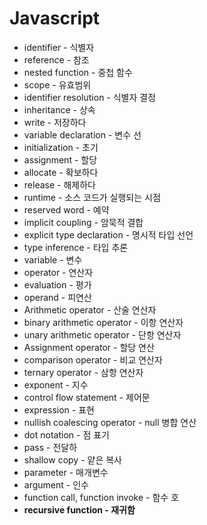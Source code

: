 # Javascript

* identifier - 식별자
* reference - 참조
* nested function - 중첩 함수
* scope - 유효범위
* identifier resolution - 식별자 결정
* inheritance - 상속
* write - 저장하다
* variable declaration - 변수 선
* initialization - 초기
* assignment - 할당
* allocate - 확보하다
* release - 해제하다
* runtime - 소스 코드가 실행되는 시점
* reserved word - 예약
* implicit coupling - 암묵적 결합
* explicit type declaration - 명시적 타입 선언
* type inference - 타입 추론
* variable - 변수
* operator - 연산자
* evaluation - 평가
* operand - 피연산
* Arithmetic operator - 산술 연산자
* binary arithmetic operator - 이항 연산자
* unary arithmetic operator - 단항 연산자
* Assignment operator - 할당 연산
* comparison operator - 비교 연산자
* ternary operator - 삼항 연산자
* exponent - 지수
* control flow statement - 제어문
* expression - 표현
* nullish coalescing operator - null 병합 연산
* dot notation - 점 표기
* pass - 전달하
* shallow copy - 얕은 복사
* parameter - 매개변수
* argument - 인수
* function call, function invoke - 함수 호
* **recursive function - 재귀함**



